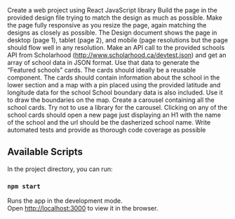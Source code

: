  Create a web project using React JavaScript library
 Build the page in the provided design file trying to match the design as much as possible.
Make the page fully responsive as you resize the page, again matching the designs as closely as
possible. The Design document shows the page in desktop (page 1), tablet (page 2), and mobile (page
 resolutions but the page should flow well in any resolution.
 Make an API call to the provided schools API from Scholarhood
(http://www.scholarhood.ca/devtest.json) and get an array of school data in JSON format.
 Use that data to generate the “Featured schools” cards.
 The cards should ideally be a reusable component.
 The cards should contain information about the school in the lower section and a map with a pin placed
using the provided latitude and longitude data for the school
 School boundary data is also included. Use it to draw the boundaries on the map.
 Create a carousel containing all the school cards. Try not to use a library for the carousel.
 Clicking on any of the school cards should open a new page just displaying an H1 with the name of the
school and the url should be the dasherized school name. 
 Write automated tests and provide as thorough code coverage as possible 

 ## Available Scripts

In the project directory, you can run:


### `npm start`

Runs the app in the development mode.\
Open [http://localhost:3000](http://localhost:3000) to view it in the browser.